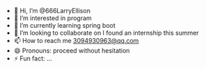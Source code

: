 - 👋 Hi, I’m @666LarryEllison
- 👀 I’m interested in program
- 🌱 I’m currently learning spring boot
- 💞️ I’m looking to collaborate on I found an internship this summer
- 📫 How to reach me 3094930963@qq.com
- 😄 Pronouns: proceed without hesitation
- ⚡ Fun fact: ...

<!---
666LarryEllison/666LarryEllison is a ✨ special ✨ repository because its `README.md` (this file) appears on your GitHub profile.
You can click the Preview link to take a look at your changes.
--->
